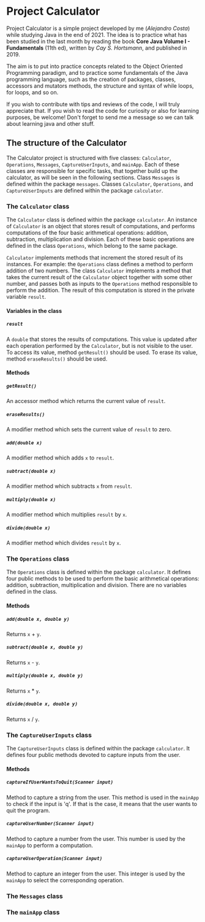 # Project Calculator

Project Calculator is a simple project developed by me (_Alejandro Costa_) while studying Java in the end of 2021. The idea is to practice what has been studied in the last month by reading the book **Core Java Volume I - Fundamentals** (11th ed), written by _Cay S. Hortsmann_, and published in 2019.

The aim is to put into practice concepts related to the Object Oriented Programming paradigm, and to practice some fundamentals of the Java programming language, such as the creation of packages, classes, accessors and mutators methods, the structure and syntax of while loops, for loops, and so on.

If you wish to contribute with tips and reviews of the code, I will truly appreciate that. If you wish to read the code for curiosity or also for learning purposes, be welcome! Don't forget to send me a message so we can talk about learning java and other stuff.

## The structure of the Calculator

The Calculator project is structured with five classes: `Calculator`, `Operations`, `Messages`, `CaptureUserInputs`, and `mainApp`. Each of these classes are responsible for specific tasks, that together build up the calculator, as will be seen in the following sections.
Class `Messages` is defined within the package `messages`. Classes `Calculator`, `Operations`, and `CaptureUserInputs` are defined within the package `calculator`.

### The `Calculator` class

The `Calculator` class is defined within the package `calculator`. An instance of `Calculator` is an object that stores result of computations, and performs computations of the four basic arithmetical operations: addition, subtraction, multiplication and division. Each of these basic operations are defined in the class `Operations`, which belong to the same package.

`Calculator` implements methods that increment the stored result of its instances. For example: the `Operations` class defines a method to perform addition of two numbers. The class `Calculator` implements a method that takes the current result of the `Calculator` object together with some other number, and passes both as inputs to the `Operations` method responsible to perform the addition. The result of this computation is stored in the private variable `result`.

#### Variables in the class

##### `result`
A `double` that stores the results of computations. This value is updated after each operation performed by the `Calculator`, but is not visible to the user. To access its value, method `getResult()` should be used. To erase its value, method `eraseResults()` should be used.

#### Methods

##### `getResult()`
An accessor method which returns the current value of `result`.

##### `eraseResults()`
A modifier method which sets the current value of `result` to zero.

##### `add(double x)`
A modifier method which adds `x` to `result`.

##### `subtract(double x)`
A modifier method which subtracts `x` from `result`.

##### `multiply(double x)`
A modifier method which multiplies `result` by `x`.

##### `divide(double x)`
A modifier method which divides `result` by `x`.

### The `Operations` class

The `Operations` class is defined within the package `calculator`. It defines four public methods to be used to perform the basic arithmetical operations: addition, subtraction, multiplication and division. There are no variables defined in the class.

#### Methods

##### `add(double x, double y)`
Returns `x` + `y`.

##### `subtract(double x, double y)`
Returns `x` - `y`.

##### `multiply(double x, double y)`
Returns `x` * `y`.

##### `divide(double x, double y)`
Returns `x` / `y`.

### The `CaptureUserInputs` class

The `CaptureUserInputs` class is defined within the package `calculator`. It defines four public methods devoted to capture inputs from the user.

#### Methods

##### `captureIfUserWantsToQuit(Scanner input)`
Method to capture a string from the user. This method is used in the `mainApp` to check if the input is 'q'. If that is the case, it means that the user wants to quit the program.

##### `captureUserNumber(Scanner input)`
Method to capture a number from the user. This number is used by the `mainApp` to perform a computation.

##### `captureUserOperation(Scanner input)`
Method to capture an integer from the user. This integer is used by the `mainApp` to select the corresponding operation.

### The `Messages` class

### The `mainApp` class
